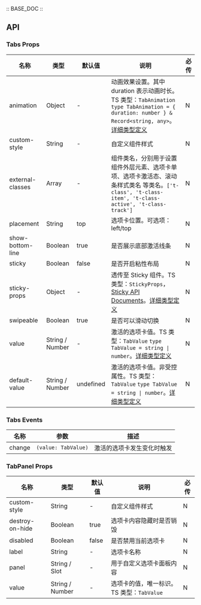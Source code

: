 :: BASE_DOC ::

## API
### Tabs Props

名称 | 类型 | 默认值 | 说明 | 必传
-- | -- | -- | -- | --
animation | Object | - | 动画效果设置。其中 duration 表示动画时长。TS 类型：`TabAnimation` `type TabAnimation = { duration: number } & Record<string, any>`。[详细类型定义](https://github.com/Tencent/tdesign-miniprogram/tree/develop/src/tabs/type.ts) | N
custom-style | String | - | 自定义组件样式 | N
external-classes | Array | - | 组件类名，分别用于设置 组件外层元素、选项卡单项、选项卡激活态、滚动条样式类名 等类名。`['t-class', 't-class-item', 't-class-active', 't-class-track']` | N
placement | String | top | 选项卡位置。可选项：left/top | N
show-bottom-line | Boolean | true | 是否展示底部激活线条 | N
sticky | Boolean | false | 是否开启粘性布局 | N
sticky-props | Object | - | 透传至 Sticky 组件。TS 类型：`StickyProps`，[Sticky API Documents](./sticky?tab=api)。[详细类型定义](https://github.com/Tencent/tdesign-miniprogram/tree/develop/src/tabs/type.ts) | N
swipeable | Boolean | true | 是否可以滑动切换 | N
value | String / Number | - | 激活的选项卡值。TS 类型：`TabValue` `type TabValue = string \| number`。[详细类型定义](https://github.com/Tencent/tdesign-miniprogram/tree/develop/src/tabs/type.ts) | N
default-value | String / Number | undefined | 激活的选项卡值。非受控属性。TS 类型：`TabValue` `type TabValue = string \| number`。[详细类型定义](https://github.com/Tencent/tdesign-miniprogram/tree/develop/src/tabs/type.ts) | N

### Tabs Events

名称 | 参数 | 描述
-- | -- | --
change | `(value: TabValue)` | 激活的选项卡发生变化时触发

### TabPanel Props

名称 | 类型 | 默认值 | 说明 | 必传
-- | -- | -- | -- | --
custom-style | String | - | 自定义组件样式 | N
destroy-on-hide | Boolean | true | 选项卡内容隐藏时是否销毁 | N
disabled | Boolean | false | 是否禁用当前选项卡 | N
label | String | - | 选项卡名称 | N
panel | String / Slot | - | 用于自定义选项卡面板内容 | N
value | String / Number | - | 选项卡的值，唯一标识。TS 类型：`TabValue` | N
